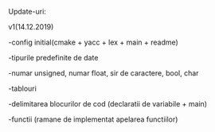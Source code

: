 Update-uri:

v1(14.12.2019)

-config initial(cmake + yacc + lex + main + readme)

-tipurile predefinite de date

-numar unsigned, numar float, sir de caractere, bool, char

-tablouri

-delimitarea blocurilor de cod (declaratii de variabile + main)

-functii (ramane de implementat apelarea functiilor)
